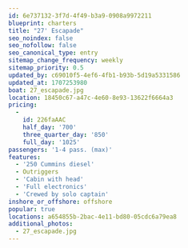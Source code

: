 ```yaml
---
id: 6e737132-3f7d-4f49-b3a9-0908a9972211
blueprint: charters
title: "27' Escapade"
seo_noindex: false
seo_nofollow: false
seo_canonical_type: entry
sitemap_change_frequency: weekly
sitemap_priority: 0.5
updated_by: c69010f5-4ef6-4fb1-b93b-5d19a5331586
updated_at: 1707253980
boat: 27_escapade.jpg
location: 18450c67-a47c-4e60-8e93-13622f6664a3
pricing:
  -
    id: 226faAAC
    half_day: '700'
    three_quarter_day: '850'
    full_day: '1025'
passengers: '1-4 pass. (max)'
features:
  - '250 Cummins diesel'
  - Outriggers
  - 'Cabin with head'
  - 'Full electronics'
  - 'Crewed by solo captain'
inshore_or_offshore: offshore
popular: true
locations: a654855b-2bac-4e11-bd80-05cdc6a79ea8
additional_photos:
  - 27_escapade.jpg
---
```

